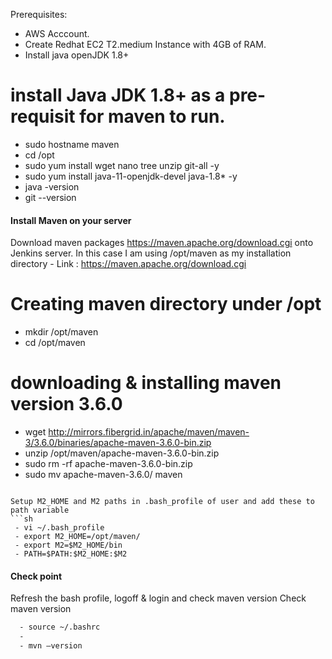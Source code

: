 Prerequisites:
- AWS Acccount.
- Create Redhat EC2 T2.medium Instance with 4GB of RAM.
- Install java openJDK 1.8+

# install Java JDK 1.8+ as a pre-requisit for maven to run.

- sudo hostname maven
- cd /opt
- sudo yum install wget nano tree unzip git-all -y
- sudo yum install java-11-openjdk-devel java-1.8* -y
- java -version
- git --version
#### Install Maven on your server
Download maven packages https://maven.apache.org/download.cgi onto Jenkins server. In this case I am using /opt/maven as my installation directory
	- Link : https://maven.apache.org/download.cgi
  # Creating maven directory under /opt
  - mkdir /opt/maven
  - cd /opt/maven
  # downloading & installing maven version 3.6.0
  - wget http://mirrors.fibergrid.in/apache/maven/maven-3/3.6.0/binaries/apache-maven-3.6.0-bin.zip
  - unzip /opt/maven/apache-maven-3.6.0-bin.zip
  - sudo rm -rf apache-maven-3.6.0-bin.zip
  - sudo mv apache-maven-3.6.0/ maven
 ```
	
Setup M2_HOME and M2 paths in .bash_profile of user and add these to path variable
```sh
  - vi ~/.bash_profile
  - export M2_HOME=/opt/maven/
  - export M2=$M2_HOME/bin
  - PATH=$PATH:$M2_HOME:$M2
```
#### Check point 
Refresh the bash profile, logoff & login and check maven version
Check maven version 
```sh
  - source ~/.bashrc
  - 
  - mvn –version
```
